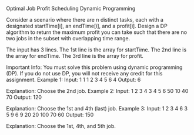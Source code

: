 Optimal Job Profit Scheduling
Dynamic Programming

Consider a scenario where there are n distinct tasks, each with a designated startTime[i], an endTime[i], and a profit[i]. Design a DP algorithm to return the maximum profit you can take such that there are no two jobs in the subset with overlapping time range.

The input has 3 lines. The 1st line is the array for startTime. The 2nd line is the array for endTime. The 3rd line is the array for profit.

Important Info:
You must solve this problem using dynamic programming (DP). If you do not use DP, you will not receive any credit for this assignment.
Example 1:
Input:
1 1 1
2 3 4
5 6 4
Output: 6

Explanation: Choose the 2nd job.
Example 2:
Input:
1 2 3 4
3 4 5 6
50 10 40 70
Output: 120

Explanation: Choose the 1st and 4th (last) job.
Example 3:
Input:
1 2 3 4 6
3 5 9 6 9
20 20 100 70 60
Output: 150

Explanation: Choose the 1st, 4th, and 5th job.
